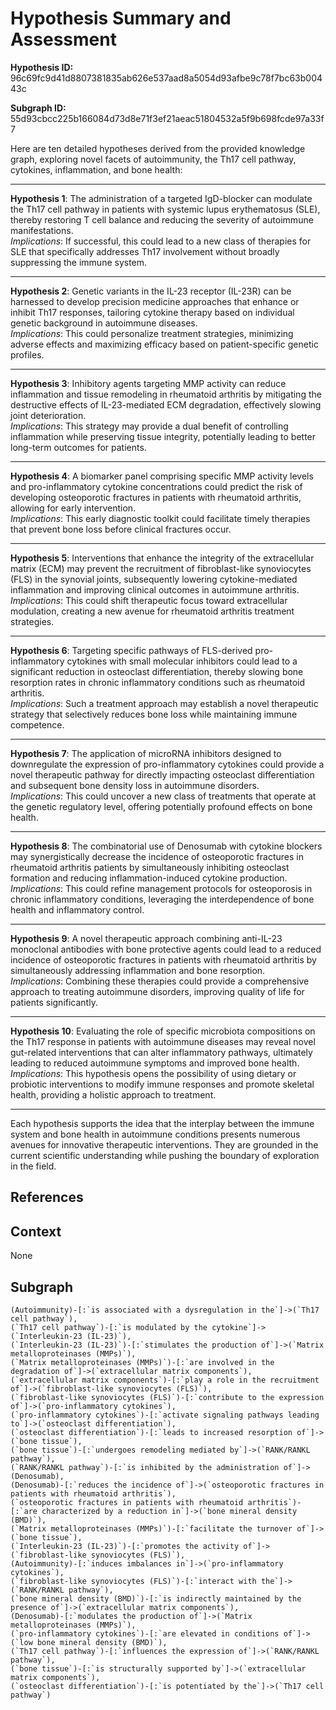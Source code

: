 
# Hypothesis Summary and Assessment

**Hypothesis ID:** 96c69fc9d41d8807381835ab626e537aad8a5054d93afbe9c78f7bc63b00443c

**Subgraph ID:** 55d93cbcc225b166084d73d8e71f3ef21aeac51804532a5f9b698fcde97a33f7

Here are ten detailed hypotheses derived from the provided knowledge graph, exploring novel facets of autoimmunity, the Th17 cell pathway, cytokines, inflammation, and bone health:

---

**Hypothesis 1**: The administration of a targeted IgD-blocker can modulate the Th17 cell pathway in patients with systemic lupus erythematosus (SLE), thereby restoring T cell balance and reducing the severity of autoimmune manifestations.  
*Implications*: If successful, this could lead to a new class of therapies for SLE that specifically addresses Th17 involvement without broadly suppressing the immune system.

---

**Hypothesis 2**: Genetic variants in the IL-23 receptor (IL-23R) can be harnessed to develop precision medicine approaches that enhance or inhibit Th17 responses, tailoring cytokine therapy based on individual genetic background in autoimmune diseases.  
*Implications*: This could personalize treatment strategies, minimizing adverse effects and maximizing efficacy based on patient-specific genetic profiles.

---

**Hypothesis 3**: Inhibitory agents targeting MMP activity can reduce inflammation and tissue remodeling in rheumatoid arthritis by mitigating the destructive effects of IL-23-mediated ECM degradation, effectively slowing joint deterioration.  
*Implications*: This strategy may provide a dual benefit of controlling inflammation while preserving tissue integrity, potentially leading to better long-term outcomes for patients.

---

**Hypothesis 4**: A biomarker panel comprising specific MMP activity levels and pro-inflammatory cytokine concentrations could predict the risk of developing osteoporotic fractures in patients with rheumatoid arthritis, allowing for early intervention.  
*Implications*: This early diagnostic toolkit could facilitate timely therapies that prevent bone loss before clinical fractures occur.

---

**Hypothesis 5**: Interventions that enhance the integrity of the extracellular matrix (ECM) may prevent the recruitment of fibroblast-like synoviocytes (FLS) in the synovial joints, subsequently lowering cytokine-mediated inflammation and improving clinical outcomes in autoimmune arthritis.  
*Implications*: This could shift therapeutic focus toward extracellular modulation, creating a new avenue for rheumatoid arthritis treatment strategies.

---

**Hypothesis 6**: Targeting specific pathways of FLS-derived pro-inflammatory cytokines with small molecular inhibitors could lead to a significant reduction in osteoclast differentiation, thereby slowing bone resorption rates in chronic inflammatory conditions such as rheumatoid arthritis.  
*Implications*: Such a treatment approach may establish a novel therapeutic strategy that selectively reduces bone loss while maintaining immune competence.

---

**Hypothesis 7**: The application of microRNA inhibitors designed to downregulate the expression of pro-inflammatory cytokines could provide a novel therapeutic pathway for directly impacting osteoclast differentiation and subsequent bone density loss in autoimmune disorders.  
*Implications*: This could uncover a new class of treatments that operate at the genetic regulatory level, offering potentially profound effects on bone health.

---

**Hypothesis 8**: The combinatorial use of Denosumab with cytokine blockers may synergistically decrease the incidence of osteoporotic fractures in rheumatoid arthritis patients by simultaneously inhibiting osteoclast formation and reducing inflammation-induced cytokine production.  
*Implications*: This could refine management protocols for osteoporosis in chronic inflammatory conditions, leveraging the interdependence of bone health and inflammatory control.

---

**Hypothesis 9**: A novel therapeutic approach combining anti-IL-23 monoclonal antibodies with bone protective agents could lead to a reduced incidence of osteoporotic fractures in patients with rheumatoid arthritis by simultaneously addressing inflammation and bone resorption.  
*Implications*: Combining these therapies could provide a comprehensive approach to treating autoimmune disorders, improving quality of life for patients significantly.

---

**Hypothesis 10**: Evaluating the role of specific microbiota compositions on the Th17 response in patients with autoimmune diseases may reveal novel gut-related interventions that can alter inflammatory pathways, ultimately leading to reduced autoimmune symptoms and improved bone health.  
*Implications*: This hypothesis opens the possibility of using dietary or probiotic interventions to modify immune responses and promote skeletal health, providing a holistic approach to treatment.

---

Each hypothesis supports the idea that the interplay between the immune system and bone health in autoimmune conditions presents numerous avenues for innovative therapeutic interventions. They are grounded in the current scientific understanding while pushing the boundary of exploration in the field.

## References


## Context
None

## Subgraph
```
(Autoimmunity)-[:`is associated with a dysregulation in the`]->(`Th17 cell pathway`),
(`Th17 cell pathway`)-[:`is modulated by the cytokine`]->(`Interleukin-23 (IL-23)`),
(`Interleukin-23 (IL-23)`)-[:`stimulates the production of`]->(`Matrix metalloproteinases (MMPs)`),
(`Matrix metalloproteinases (MMPs)`)-[:`are involved in the degradation of`]->(`extracellular matrix components`),
(`extracellular matrix components`)-[:`play a role in the recruitment of`]->(`fibroblast-like synoviocytes (FLS)`),
(`fibroblast-like synoviocytes (FLS)`)-[:`contribute to the expression of`]->(`pro-inflammatory cytokines`),
(`pro-inflammatory cytokines`)-[:`activate signaling pathways leading to`]->(`osteoclast differentiation`),
(`osteoclast differentiation`)-[:`leads to increased resorption of`]->(`bone tissue`),
(`bone tissue`)-[:`undergoes remodeling mediated by`]->(`RANK/RANKL pathway`),
(`RANK/RANKL pathway`)-[:`is inhibited by the administration of`]->(Denosumab),
(Denosumab)-[:`reduces the incidence of`]->(`osteoporotic fractures in patients with rheumatoid arthritis`),
(`osteoporotic fractures in patients with rheumatoid arthritis`)-[:`are characterized by a reduction in`]->(`bone mineral density (BMD)`),
(`Matrix metalloproteinases (MMPs)`)-[:`facilitate the turnover of`]->(`bone tissue`),
(`Interleukin-23 (IL-23)`)-[:`promotes the activity of`]->(`fibroblast-like synoviocytes (FLS)`),
(Autoimmunity)-[:`induces imbalances in`]->(`pro-inflammatory cytokines`),
(`fibroblast-like synoviocytes (FLS)`)-[:`interact with the`]->(`RANK/RANKL pathway`),
(`bone mineral density (BMD)`)-[:`is indirectly maintained by the presence of`]->(`extracellular matrix components`),
(Denosumab)-[:`modulates the production of`]->(`Matrix metalloproteinases (MMPs)`),
(`pro-inflammatory cytokines`)-[:`are elevated in conditions of`]->(`low bone mineral density (BMD)`),
(`Th17 cell pathway`)-[:`influences the expression of`]->(`RANK/RANKL pathway`),
(`bone tissue`)-[:`is structurally supported by`]->(`extracellular matrix components`),
(`osteoclast differentiation`)-[:`is potentiated by the`]->(`Th17 cell pathway`)
```
